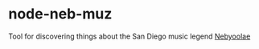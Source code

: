 # node-neb-muz

Tool for discovering things about the San Diego music legend [Nebyoolae](https://nebyoolae.bandcamp.com)
